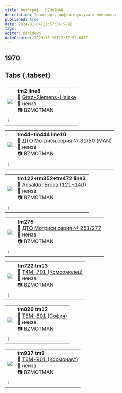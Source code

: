 ```yaml
---
title: Фотограф - BZMOTMAN
description: Транспорт, инфраструктура и мобилност
published: true
date: 2024-01-04T21:57:56.978Z
tags: 
editor: markdown
dateCreated: 2023-11-20T12:37:52.647Z
---
```


## 1970
## Tabs {.tabset}
###

<!--следващ пост--> 
<div class="table-responsive"><table style="width:100%"><tr>
<td><img src="https://drive.google.com/uc?id=1xQs5-kUNO7WBDlJcnn9R-vxT6qsCBUoZ"></td>
<td><b>tm2 line8</b><br> 🚋 <a href="/bg/public-transport/fleet-list/1924-Graz-Siemens-Halske">Graz-Siemens-Halske</a><br>📌 неизв.<br> 📷 BZMOTMAN<br></td></tr>
  <td colspan=2 >ℹ️ </td></table></div>
  
  

<!--следващ пост--> 
<div class="table-responsive"><table style="width:100%"><tr>
<td><img src="https://drive.google.com/uc?id=1nfV64vTmZ_uDttVAC1UjJtw0KBdjQ3Fd"></td>
<td><b>tm44+tm444 line10</b><br> 🚋 <a href="/bg/public-transport/fleet-list/1942-DTO-31-51">ДТО Мотриси серия № 31/50 (MAN)</a><br>📌 неизв.<br> 📷 BZMOTMAN<br></td></tr>
  <td colspan=2 >ℹ️ </td></table></div>


<!--следващ пост--> 
<div class="table-responsive"><table style="width:100%"><tr>
<td><img src="https://drive.google.com/uc?id=1jJrmLy5nMhbbh98igWMFjeARlAR_xrV7"></td>
<td><b>tm122+tm352+tm472 line3</b><br> 🚋 <a href="/bg/public-transport/fleet-list/1938-Ansaldo-Breda">Ansaldo-Breda (121-140)</a><br>📌 неизв.<br> 📷 BZMOTMAN<br></td></tr>
  <td colspan=2 >ℹ️ </td></table></div>
  
  
<!--следващ пост--> 
<div class="table-responsive"><table style="width:100%"><tr>
<td><img src="https://drive.google.com/uc?id=10sGHSpEOX0g2WuVBJgY90eBKBHqroRQo"></td>
<td><b>tm275</b><br> 🚋 <a href="/bg/public-transport/fleet-list/1949-DTO-251-277">ДТО Мотриси серия № 251/277</a><br>📌 неизв.<br> 📷 BZMOTMAN<br></td></tr>
  <td colspan=2 >ℹ️ </td></table></div>
  
  
  
<!--следващ пост--> 
<div class="table-responsive"><table style="width:100%"><tr>
<td><img src="https://drive.google.com/uc?id=1L79TbgtuA-oI-GoHTeShIf6NBidY_9JX"></td>
<td><b>tm722 tm13</b><br> 🚋 <a href="/bg/public-transport/fleet-list/1958-T4M-701">Т4М-701 (Комсомолец)</a><br>📌 неизв.<br> 📷 BZMOTMAN<br></td></tr>
  <td colspan=2 >ℹ️ </td></table></div>
  
  <!--следващ пост--> 
<div class="table-responsive"><table style="width:100%"><tr>
<td><img src="https://drive.google.com/uc?id=1SVz2YtYFug47ecKZ7NjvwUPyqFUuHIc1"></td>
<td><b>tm826 tm12</b><br> 🚋 <a href="/bg/public-transport/fleet-list/1965-T6M-801">Т6М-801 (София)</a><br>📌 неизв.<br> 📷 BZMOTMAN<br></td></tr>
  <td colspan=2 >ℹ️ </td></table></div>
  
  <!--следващ пост--> 
<div class="table-responsive"><table style="width:100%"><tr>
<td><img src="https://drive.google.com/uc?id=1PmM1dbPA-aDwBwL5w_Urvc2pftQ8CLxK"></td>
<td><b>tm937 tm9</b><br> 🚋 <a href="/bg/public-transport/fleet-list/1965-T6M-801">Т6М-901 (Космонавт)</a><br>📌 неизв.<br> 📷 BZMOTMAN<br></td></tr>
  <td colspan=2 >ℹ️ </td></table></div>



